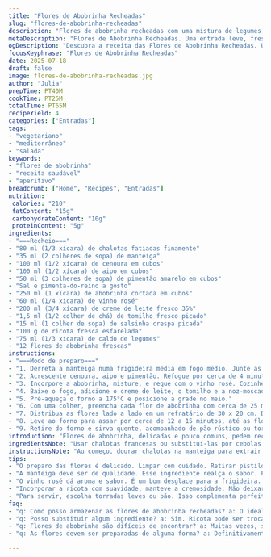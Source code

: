 ```yaml
---
title: "Flores de Abobrinha Recheadas"
slug: "flores-de-abobrinha-recheadas"
description: "Flores de abobrinha recheadas com uma mistura de legumes, com modificação em ingredientes e quantidades, cozidas no forno com caldo vegetal. Alterações incluem substituição do vinho branco por vinho rosé e o caldo de galinha por caldo de legumes, além de inclusão de queijo ricota para dar textura cremosa. Temperos como tomilho fresco substituem o alecrim e adiciona-se noz-moscada ralada à mistura. Receita sem glúten, sem ovos, e sem nozes, ideal para entradas leves e saborosas, com técnicas simples e tempos ajustados na preparação e cozimento."
metaDescription: "Flores de Abobrinha Recheadas. Uma entrada leve, fresca, com um toque do Brasil. Ideal para refeições especiais e sociais."
ogDescription: "Descubra a receita das Flores de Abobrinha Recheadas. Um prato que combina frescor, leveza e brasilidade, perfeito para qualquer ocasião."
focusKeyphrase: "Flores de Abobrinha Recheadas"
date: 2025-07-18
draft: false
image: flores-de-abobrinha-recheadas.jpg
author: "Julia"
prepTime: PT40M
cookTime: PT25M
totalTime: PT65M
recipeYield: 4
categories: ["Entradas"]
tags:
- "vegetariano"
- "mediterrâneo"
- "salada"
keywords:
- "flores de abobrinha"
- "receita saudável"
- "aperitivo"
breadcrumb: ["Home", "Recipes", "Entradas"]
nutrition: 
 calories: "210"
 fatContent: "15g"
 carbohydrateContent: "10g"
 proteinContent: "5g"
ingredients:
- "===Recheio==="
- "80 ml (1/3 xícara) de chalotas fatiadas finamente"
- "35 ml (2 colheres de sopa) de manteiga"
- "100 ml (1/2 xícara) de cenoura em cubos"
- "100 ml (1/2 xícara) de aipo em cubos"
- "50 ml (3 colheres de sopa) de pimentão amarelo em cubos"
- "Sal e pimenta-do-reino a gosto"
- "250 ml (1 xícara) de abobrinha cortada em cubos"
- "60 ml (1/4 xícara) de vinho rosé"
- "200 ml (3/4 xícara) de creme de leite fresco 35%"
- "1,5 ml (1/2 colher de chá) de tomilho fresco picado"
- "15 ml (1 colher de sopa) de salsinha crespa picada"
- "100 g de ricota fresca esfarelada"
- "75 ml (1/3 xícara) de caldo de legumes"
- "12 flores de abobrinha frescas"
instructions:
- "===Modo de preparo==="
- "1. Derreta a manteiga numa frigideira média em fogo médio. Junte as chalotas e deixe dourar sem queimar, mexendo com frequência."
- "2. Acrescente cenoura, aipo e pimentão. Refogue por cerca de 4 minutos, tempere com sal e pimenta."
- "3. Incorpore a abobrinha, misture, e regue com o vinho rosé. Cozinhe até quase evaporar o líquido, aproximadamente 6 minutos."
- "4. Baixe o fogo, adicione o creme de leite, o tomilho e a noz-moscada ralada, mexa até o molho engrossar, uns 6 a 7 minutos. Ajuste o sal, pimenta e ponha a salsinha e a ricota, misturando delicadamente."
- "5. Pré-aqueça o forno a 175°C e posicione a grade no meio."
- "6. Com uma colher, preencha cada flor de abobrinha com cerca de 25 ml da farofa cremosa. Dobre as pontas das pétalas torcendo levemente para fechar."
- "7. Distribua as flores lado a lado em um refratário de 30 x 20 cm. Derrame o caldo de legumes no fundo, cubra com papel alumínio."
- "8. Leve ao forno para assar por cerca de 12 a 15 minutos, até as flores estarem macias e o recheio firmar levemente."
- "9. Retire do forno e sirva quente, acompanhado de pão rústico ou torradas leves."
introduction: "Flores de abobrinha, delicadas e pouco comuns, pedem recheios suaves e que não sobresaiam da textura. Os legumes dão cor e crocância que se equilibram com o creme. A troca do vinho branco pelo rosé muda o aroma, trazendo notas frutadas e mais sutis, que combinam com o campo e riachos do Brasil. Ricota entra no lugar do parmesão ou nenhum queijo, tornando o recheio mais leve, quase uma mousse. Tomilho, cheiro fresco, em vez de alecrim forte. A noz-moscada ralada traz calor e profundidade. O molho reduzido envolve tudo, uma textura amanteigada e aconchegante. Rechear flores requer paciência: apertar sem rasgar, fechar delicadamente. Cozinhar coberto para manter umidade, sem endurecer as pétalas. A receita é leve, entretanto rica. Boa para abrir uma refeição ou acompanhar saladas. Serve quatro, em porções pequenas, para beliscar junto ao vinho naturalmente brasileiro. Tempo é emoção: 40 minutos de preparo, 25 de forno. No total, pouco mais de uma hora. O segredo? Paciência para deixar os sabores desenvolverem e os aromas flutuarem na cozinha. Um jeito gostoso de comer abobrinha diferente da rotina, transformando flores em estrelas do prato, com o toque brasileiro na escolha dos ingredientes e tempo ajustado para o paladar nacional."
ingredientsNote: "Usar chalotas francesas ou substituí-las por cebolas roxas finamente picadas, traz doçura equilibrada. Manteiga de qualidade realça o sabor vegetal do recheio, embora o azeite possa substituir para uma pegada mais mediterrânea. Cenoura e aipo cortados pequenos ajudam na textura e no visual colorido. O pimentão amarelo substitui o vermelho para suavizar a doçura e não competir com o vinho rosé, que tem nuances leves e florais. A abobrinha precisa estar fresca, firme, sem manchas para garantir a melhor textura no recheio. O creme de leite deve ter gordura para dar corpo ao molho, pode-se usar creme fresco ou nata. Tomilho fresco substitui o alecrim porque é mais sutil, casando bem com as flores. Salsinha traz frescor e cor no final. Ricota fresca, esfarelada, adiciona cremosidade e proteína sem pesar, ótima opção para um recheio molhadinho e sem ovos. Caldo de legumes caseiro eleva a base do cozimento, mas em emergência, cubinho dissolve bem. Flores de abobrinha devem estar limpas e sem insetos ou sujeira, muito delicadas. Limpar com cuidado, retirar pistilos internos com pinça ajuda na apresentação e sabor. Escolher flores abertas e firmes para o recheio render e não romper durante a montagem ou forno."
instructionsNote: "Au começo, dourar chalotas na manteiga para extrair sabor e aroma, sem deixar queimar. A sequência dos legumes importa: primeiro cenoura, aipo e pimentão para amolecer e liberar açúcares; depois abobrinha para evitar que se desmanche. O vinho rosé é adicionado para desglacear, pegando todo o sabor agarrado no fundo da frigideira. Reduzir até quase secar para concentrar esses sabores, evitando líquido em excesso. Depois, creme entra para espessar, cozinhar em fogo baixo para não talhar. Tomilho e noz-moscada adicionados em ponto certo para que não percam frescor e perfume. A ricota vai por último, para não derreter demais, mantendo textura. No forno, usar papel alumínio mantém umidade e impede que as flores queimem, cozimento rápido evita ficar borrachudo. Rechear com cuidado para manter a estrutura das flores, não apertar demais. Servir assim que sair do forno, aproveitando a cremosidade do recheio, o aroma das ervas, a delicadeza da flor ainda quente. Para montar, evitar usar colher grande para não rasgar as pétalas, trabalhar com colher pequena, delicadeza sempre. O caldo no fundo do refratário ajuda a cozinhar sem secar, inspecionar depois para garantir que não precise de mais um toque de forno."
tips:
- "O preparo das flores é delicado. Limpar com cuidado. Retirar pistilos traz melhor apresentação. Usar uma pinça ajuda muito. Escolher flores firmes e abertas é crucial. Não deixar restos de sujeira. Frescor garante sabor. Não usar flores murchas. Elas podem quebrar durante o recheio."
- "A manteiga deve ser de qualidade. Esse ingrediente realça o sabor. Pode ser substituída por azeite. Assim a receita ganha um toque mediterrâneo. Os legumes têm que ser cortados pequenos. Para que cozinhem uniformemente. Cenoura e aipo trazem doçura. Agregar ingredientes na ordem é importante."
- "O vinho rosé dá aroma e sabor. É um bom desglace para a frigideira. O caldo deve ser feito em casa. Mas pode usar cubos, se necessário. O tempo de forno é curto. Não deixar passar do ponto. Olhar bem quando o papel alumínio for retirar. Assim evita que as flores queimem."
- "Incorporar a ricota com suavidade, manteve a cremosidade. Não deixar que ela derreta demais. O tomilho precisa ser fresco. Isso traz um aroma leve e agradável. O sal e pimenta devem ser ajustados. Provar durante o preparo é sempre bom. Não esqueça da noz-moscada, gosto diferente."
- "Para servir, escolha torradas leves ou pão. Isso complementa perfeitamente. Servir quente maximiza sabor e textura. O molho cremoso deve ser degustado no calor. As flores ficam mais saborosas assim. Uma apresentação bonita ajuda na experiência. Guarde as flores limpas para evitar problemas."
faq:
- "q: Como posso armazenar as flores de abobrinha recheadas? a: O ideal é fazer e comer logo. Mas, podem ser guardadas na geladeira. Cobrir bem com filme plástico significa frescor prolongado. Até uma semana dá. Para aquecer, forno é o melhor."
- "q: Posso substituir algum ingrediente? a: Sim. Ricota pode ser trocada por tofu. Proporcionando uma versão vegana. Caldo pode ser caseiro ou de cubo. Manteiga, use azeite. Mas isso muda o sabor."
- "q: Flores de abobrinha são difíceis de encontrar? a: Muitas vezes, sim. Em feiras então, é mais fácil. Supermercados têm, mas nem sempre. Olhar na época da colheita é ideal. Primavera é um bom tempo."
- "q: As flores devem ser preparadas de alguma forma? a: Definitivamente. Limpar é essencial. Retirar pistilos é crucial. Isso afeta o sabor. O frescor deve ser mantido. Não usar flores murchas ou danificadas."

---
```

